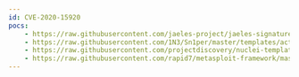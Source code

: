 ```yaml
---
id: CVE-2020-15920
pocs:
    - https://raw.githubusercontent.com/jaeles-project/jaeles-signatures/master/cves/mida-eframework-rce-cve-2020-15920.yaml
    - https://raw.githubusercontent.com/1N3/Sn1per/master/templates/active/CVE-2020-15920_-_Mida_eFramework_Unauthenticated_RCE.sh
    - https://raw.githubusercontent.com/projectdiscovery/nuclei-templates/master/cves/CVE-2020-15920.yaml
    - https://raw.githubusercontent.com/rapid7/metasploit-framework/master/modules/exploits/linux/http/mida_solutions_eframework_ajaxreq_rce.rb
---
```

